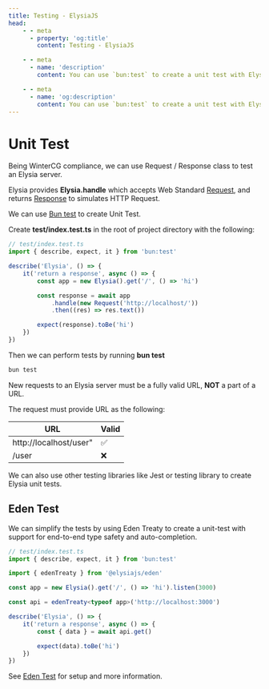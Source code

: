 ```yaml
---
title: Testing - ElysiaJS
head:
    - - meta
      - property: 'og:title'
        content: Testing - ElysiaJS

    - - meta
      - name: 'description'
        content: You can use `bun:test` to create a unit test with Elysia. Elysia instance has a `handle` method that accepts `Request` and will return a `Response`, the same as creating an HTTP request.

    - - meta
      - name: 'og:description'
        content: You can use `bun:test` to create a unit test with Elysia. Elysia instance has a `handle` method that accepts `Request` and will return a `Response`, the same as creating an HTTP request.
---
```


# Unit Test

Being WinterCG compliance, we can use Request / Response class to test an Elysia server.

Elysia provides **Elysia.handle** which accepts Web Standard [Request](https://developer.mozilla.org/en-US/docs/Web/API/Request), and returns [Response](https://developer.mozilla.org/en-US/docs/Web/API/Response) to simulates HTTP Request.

We can use [Bun test](https://bun.sh/guides/test/watch-mode) to create Unit Test.

Create **test/index.test.ts** in the root of project directory with the following:

```typescript
// test/index.test.ts
import { describe, expect, it } from 'bun:test'

describe('Elysia', () => {
    it('return a response', async () => {
        const app = new Elysia().get('/', () => 'hi')

        const response = await app
            .handle(new Request('http://localhost/'))
            .then((res) => res.text())

        expect(response).toBe('hi')
    })
})
```

Then we can perform tests by running **bun test**

```bash
bun test
```

New requests to an Elysia server must be a fully valid URL, **NOT** a part of a URL.

The request must provide URL as the following:

| URL                    | Valid |
| ---------------------- | ----- |
| http://localhost/user" | ✅    |
| /user                  | ❌    |

We can also use other testing libraries like Jest or testing library to create Elysia unit tests.

## Eden Test

We can simplify the tests by using Eden Treaty to create a unit-test with support for end-to-end type safety and auto-completion.

```typescript
// test/index.test.ts
import { describe, expect, it } from 'bun:test'

import { edenTreaty } from '@elysiajs/eden'

const app = new Elysia().get('/', () => 'hi').listen(3000)

const api = edenTreaty<typeof app>('http://localhost:3000')

describe('Elysia', () => {
    it('return a response', async () => {
        const { data } = await api.get()

        expect(data).toBe('hi')
    })
})
```

See [Eden Test](/eden/test) for setup and more information.

